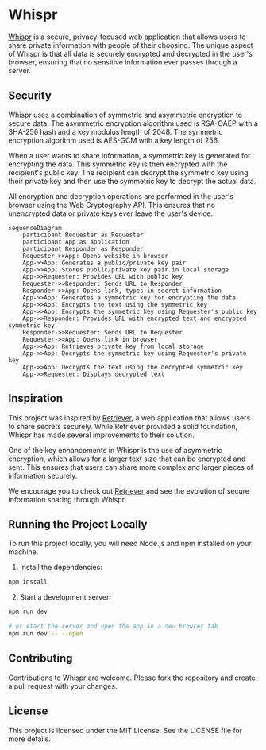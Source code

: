 # Whispr

[Whispr](https://whispr.click) is a secure, privacy-focused web application that allows users to share private information with people of their choosing. The unique aspect of Whispr is that all data is securely encrypted and decrypted in the user's browser, ensuring that no sensitive information ever passes through a server.

## Security

Whispr uses a combination of symmetric and asymmetric encryption to secure data. The asymmetric encryption algorithm used is RSA-OAEP with a SHA-256 hash and a key modulus length of 2048. The symmetric encryption algorithm used is AES-GCM with a key length of 256.

When a user wants to share information, a symmetric key is generated for encrypting the data. This symmetric key is then encrypted with the recipient's public key. The recipient can decrypt the symmetric key using their private key and then use the symmetric key to decrypt the actual data.

All encryption and decryption operations are performed in the user's browser using the Web Cryptography API. This ensures that no unencrypted data or private keys ever leave the user's device.

```mermaid
sequenceDiagram
    participant Requester as Requester
    participant App as Application
    participant Responder as Responder
    Requester->>App: Opens website in browser
    App->>App: Generates a public/private key pair
    App->>App: Stores public/private key pair in local storage
    App->>Requester: Provides URL with public key
    Requester->>Responder: Sends URL to Responder
    Responder->>App: Opens link, types in secret information
    App->>App: Generates a symmetric key for encrypting the data
    App->>App: Encrypts the text using the symmetric key
    App->>App: Encrypts the symmetric key using Requester's public key
    App->>Responder: Provides URL with encrypted text and encrypted symmetric key
    Responder->>Requester: Sends URL to Requester
    Requester->>App: Opens link in browser
    App->>App: Retrieves private key from local storage
    App->>App: Decrypts the symmetric key using Requester's private key
    App->>App: Decrypts the text using the decrypted symmetric key
    App->>Requester: Displays decrypted text
```

## Inspiration

This project was inspired by [Retriever](https://retriever.corgea.io/index.html), a web application that allows users to share secrets securely. While Retriever provided a solid foundation, Whispr has made several improvements to their solution.

One of the key enhancements in Whispr is the use of asymmetric encryption, which allows for a larger text size that can be encrypted and sent. This ensures that users can share more complex and larger pieces of information securely.

We encourage you to check out [Retriever](https://retriever.corgea.io/index.html) and see the evolution of secure information sharing through Whispr.

## Running the Project Locally

To run this project locally, you will need Node.js and npm installed on your machine.

1. Install the dependencies:

```bash
npm install
```

2. Start a development server:

```bash
npm run dev

# or start the server and open the app in a new browser tab
npm run dev -- --open
```

## Contributing

Contributions to Whispr are welcome. Please fork the repository and create a pull request with your changes.  

## License
This project is licensed under the MIT License. See the LICENSE file for more details.
